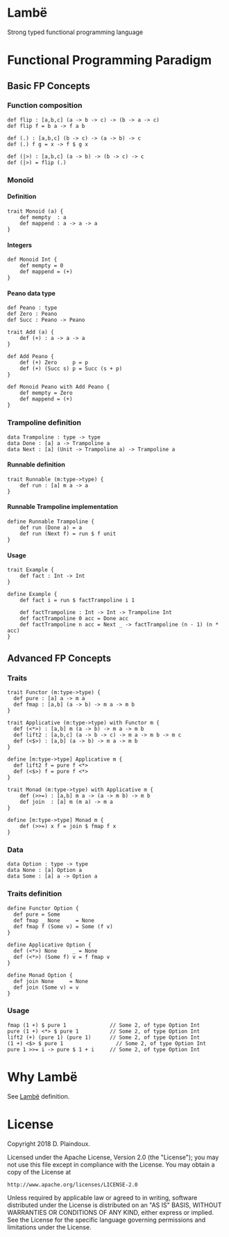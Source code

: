 # Lambë 

Strong typed functional programming language

# Functional Programming Paradigm

## Basic FP Concepts

### Function composition

```
def flip : [a,b,c] (a -> b -> c) -> (b -> a -> c)
def flip f = b a -> f a b

def (.) : [a,b,c] (b -> c) -> (a -> b) -> c
def (.) f g = x -> f $ g x

def (|>) : [a,b,c] (a -> b) -> (b -> c) -> c
def (|>) = flip (.)
```

### Monoïd

#### Definition

```
trait Monoid (a) {
    def mempty  : a
    def mappend : a -> a -> a 
}
```

#### Integers

```
def Monoid Int {
    def mempty = 0
    def mappend = (+)
}
```

#### Peano data type

```
def Peano : type
def Zero : Peano
def Succ : Peano -> Peano

trait Add (a) {
    def (+) : a -> a -> a
}

def Add Peano {
    def (+) Zero     p = p
    def (+) (Succ s) p = Succ (s + p)
}

def Monoid Peano with Add Peano {
    def mempty = Zero
    def mappend = (+)
}
```

### Trampoline definition

```
data Trampoline : type -> type
data Done : [a] a -> Trampoline a
data Next : [a] (Unit -> Trampoline a) -> Trampoline a
```
#### Runnable definition

```
trait Runnable (m:type->type) {
    def run : [a] m a -> a
}
```
#### Runnable Trampoline implementation

```
define Runnable Trampoline {
    def run (Done a) = a
    def run (Next f) = run $ f unit
}
```

#### Usage

```
trait Example {
    def fact : Int -> Int
}

define Example {
    def fact i = run $ factTrampoline i 1

    def factTrampoline : Int -> Int -> Trampoline Int
    def factTrampoline 0 acc = Done acc
    def factTrampoline n acc = Next _ -> factTrampoline (n - 1) (n * acc)
}    
```

## Advanced FP Concepts

### Traits

``` 
trait Functor (m:type->type) {
  def pure : [a] a -> m a
  def fmap : [a,b] (a -> b) -> m a -> m b
}

trait Applicative (m:type->type) with Functor m {
  def (<*>) : [a,b] m (a -> b) -> m a -> m b
  def lift2 : [a,b,c] (a -> b -> c) -> m a -> m b -> m c
  def (<$>) : [a,b] (a -> b) -> m a -> m b
}

define [m:type->type] Applicative m {
  def lift2 f = pure f <*>
  def (<$>) f = pure f <*>
}

trait Monad (m:type->type) with Applicative m {
    def (>>=) : [a,b] m a -> (a -> m b) -> m b
    def join  : [a] m (m a) -> m a
}

define [m:type->type] Monad m {
    def (>>=) x f = join $ fmap f x
}
```

### Data

```
data Option : type -> type
data None : [a] Option a
data Some : [a] a -> Option a
```

### Traits definition

```
define Functor Option {
  def pure = Some
  def fmap _ None     = None
  def fmap f (Some v) = Some (f v)
}

define Applicative Option {
  def (<*>) None     _ = None
  def (<*>) (Some f) v = f fmap v
}

define Monad Option {
  def join None     = None
  def join (Some v) = v
}
```

### Usage

```
fmap (1 +) $ pure 1              // Some 2, of type Option Int 
pure (1 +) <*> $ pure 1          // Some 2, of type Option Int 
lift2 (+) (pure 1) (pure 1)      // Some 2, of type Option Int 
(1 +) <$> $ pure 1                 // Some 2, of type Option Int 
pure 1 >>= i -> pure $ 1 + i     // Some 2, of type Option Int 
```

# Why Lambë

See [Lambë](http://tolkiengateway.net/wiki/Lambë) definition.

# License

Copyright 2018 D. Plaindoux.

Licensed under the Apache License, Version 2.0 (the "License");
you may not use this file except in compliance with the License.
You may obtain a copy of the License at

    http://www.apache.org/licenses/LICENSE-2.0

Unless required by applicable law or agreed to in writing, software
distributed under the License is distributed on an "AS IS" BASIS,
WITHOUT WARRANTIES OR CONDITIONS OF ANY KIND, either express or implied.
See the License for the specific language governing permissions and
limitations under the License.
